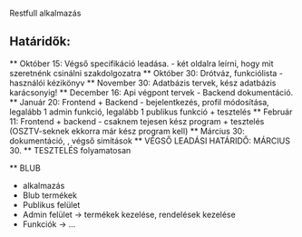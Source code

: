 Restfull alkalmazás

## Határidők:

**	Október 15: Végső specifikáció leadása. - két oldalra leírni, hogy mit szeretnénk csinálni szakdolgozatra 
**	Október 30: Drótváz, funkciólista - használói kézikönyv
**	November 30: Adatbázis tervek, kész adatbázis karácsonyig!
**	December  16: Api végpont tervek - Backend dokumentáció. 
**	Január  20: Frontend + Backend - bejelentkezés,  profil módosítása, legalább 1 admin funkció, legalább 1 publikus funkció + tesztelés
**	Február 11: Frontend + backend - csaknem tejesen kész program + tesztelés (OSZTV-seknek ekkorra már kész program kell)
**	Március 30: dokumentáció, , végső simítások
**	VÉGSŐ LEADÁSI HATÁRIDŐ: MÁRCIUS 30. 
**	TESZTELÉS folyamatosan


** BLUB
- alkalmazás
- Blub termékek
- Publikus felület
- Admin felület -> termékek kezelése, rendelések kezelése
- Funkciók -> ...
